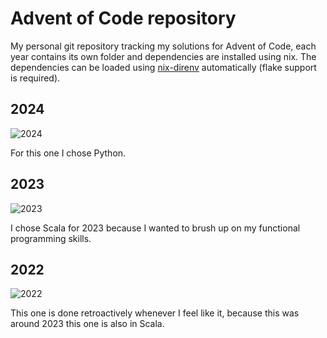 # Advent of Code repository

My personal git repository tracking my solutions for Advent of Code, each year 
contains its own folder and dependencies are installed using nix.
The dependencies can be loaded using 
[nix-direnv](https://github.com/nix-community/nix-direnv) automatically 
(flake support is required).

## 2024
![2024](https://img.shields.io/badge/stars%20⭐-22-yellow)

For this one I chose Python.

## 2023
![2023](https://img.shields.io/badge/stars%20⭐-14-yellow)

I chose Scala for 2023 because I wanted to brush up on my functional programming skills.

## 2022
![2022](https://img.shields.io/badge/stars%20⭐-4-yellow)

This one is done retroactively whenever I feel like it, because this was around 2023 this one is also in Scala.
